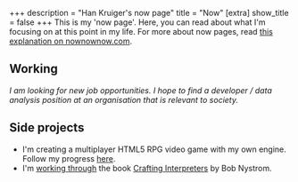 +++
description = "Han Kruiger's now page"
title = "Now"
[extra]
show_title = false
+++
This is my 'now page'.
Here, you can read about what I'm focusing on at this point in my life.
For more about now pages, read [this explanation on nownownow.com](https://nownownow.com/about).

## Working
*I am looking for new job opportunities. I hope to find a developer / data analysis position at an organisation that is relevant to society.*

## Side projects
* I'm creating a multiplayer HTML5 RPG video game with my own engine. Follow my progress [here](https://t.me/hangamelog).
* I'm [working through](https://github.com/HanKruiger/jlox) the book [Crafting Interpreters](https://craftinginterpreters.com/) by Bob Nystrom.
